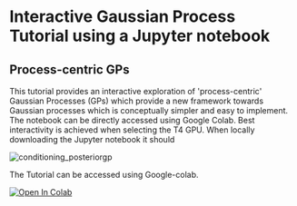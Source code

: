 # Interactive Gaussian Process Tutorial using a Jupyter notebook 
## Process-centric GPs

This tutorial provides an interactive exploration of 'process-centric' Gaussian Processes (GPs) which provide a new framework towards Gaussian processes which is conceptually simpler and easy to implement. The notebook can be directly accessed using Google Colab. Best interactivity is achieved when selecting the T4 GPU. When locally downloading the Jupyter notebook it should 


![conditioning_posteriorgp](https://github.com/user-attachments/assets/aa025a8f-fd8d-4960-8a54-07e312d877f9)

The Tutorial can be accessed using Google-colab. 

[![Open In Colab](https://colab.research.google.com/assets/colab-badge.svg)](https://colab.research.google.com/github/annkristinbalve/Process-centric-gp_tutorial/blob/main/Tutorial_Colab_Final.ipynb)

